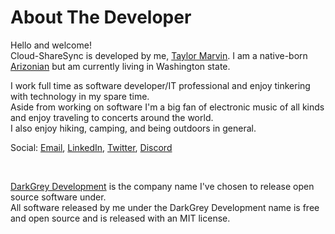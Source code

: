 # About The Developer

Hello and welcome!  
Cloud-ShareSync is developed by me, [Taylor Marvin](https://github.com/tsmarvin). I am a native-born [Arizonian](https://www.abc15.com/news/state/arizonan-vs-arizonian-which-one-is-right) but am currently living in Washington state.

I work full time as software developer/IT professional and enjoy tinkering with technology in my spare time.  
Aside from working on software I'm a big fan of electronic music of all kinds and enjoy traveling to concerts around the world.  
I also enjoy hiking, camping, and being outdoors in general.  

Social: [Email](mailto:Cloud-ShareSync@darkgrey.dev), [LinkedIn](https://www.linkedin.com/in/taylor-marvin-8946b530), [Twitter](https://twitter.com/tsmarvin), [Discord](https://discordapp.com/users/363181515146002432)  

<br>

[DarkGrey Development](https://darkgrey.dev) is the company name I've chosen to release open source software under.  
All software released by me under the DarkGrey Development name is free and open source and is released with an MIT license.  

